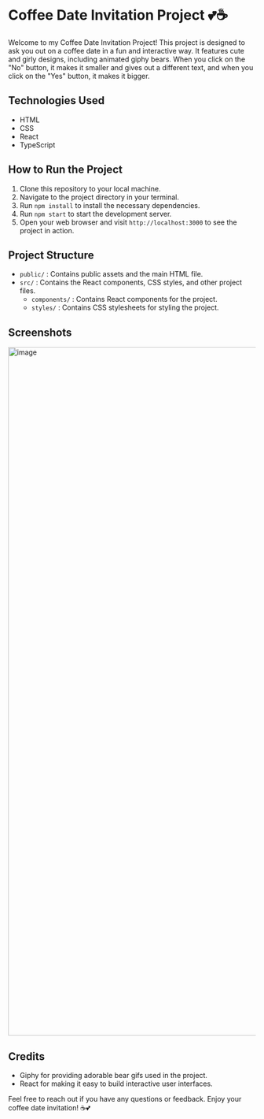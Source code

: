 # Coffee Date Invitation Project 💕☕️

Welcome to my Coffee Date Invitation Project! This project is designed to ask you out on a coffee date in a fun and interactive way. It features cute and girly designs, including animated giphy bears. When you click on the "No" button, it makes it smaller and gives out a different text, and when you click on the "Yes" button, it makes it bigger.

## Technologies Used
- HTML
- CSS
- React
- TypeScript

## How to Run the Project
1. Clone this repository to your local machine.
2. Navigate to the project directory in your terminal.
3. Run `npm install` to install the necessary dependencies.
4. Run `npm start` to start the development server.
5. Open your web browser and visit `http://localhost:3000` to see the project in action.

## Project Structure
- `public/` : Contains public assets and the main HTML file.
- `src/` : Contains the React components, CSS styles, and other project files.
  - `components/` : Contains React components for the project.
  - `styles/` : Contains CSS stylesheets for styling the project.

## Screenshots
<img width="1398" alt="image" src="https://github.com/doooooodlesssss/Coffee-Date/assets/73332927/66b4fbb3-e459-4f85-b6c7-d11fe73fb723">


## Credits
- Giphy for providing adorable bear gifs used in the project.
- React for making it easy to build interactive user interfaces.

Feel free to reach out if you have any questions or feedback. Enjoy your coffee date invitation! ☕️💕
